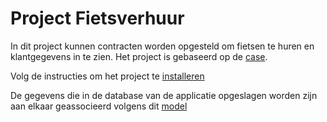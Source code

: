 # Project Fietsverhuur

In dit project kunnen contracten worden opgesteld om fietsen te huren en klantgegevens in te zien.
Het project is gebaseerd op de [case](docs/case.md). 

Volg de instructies om het project te [installeren](docs/installatie.md)

De gegevens die in de database van de applicatie opgeslagen worden zijn aan elkaar geassocieerd volgens dit [model](docs/model.md)